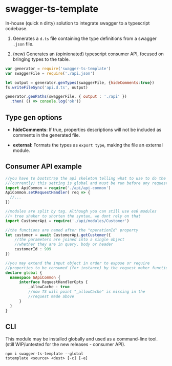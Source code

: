 # swagger-ts-template

In-house (quick n dirty) solution to integrate swagger to a typescript codebase.

  1. Generates a `d.ts` file containing the type definitions from
  a swagger `.json` file.

  2. (new) Generates an (opinionated) typescript consumer API, focused on bringing
  types to the table.

```javascript
var generator = require('swagger-ts-template')
var swaggerFile = require('./api.json')

let output = generator.genTypes(swaggerFile, {hideComments:true})
fs.writeFileSync('api.d.ts', output)

generator.genPaths(swaggerFile, { output : './api' })
  .then( () => console.log('ok'))
```

## Type gen options

  - **hideComments**: If true, properties descriptions will not be included
    as comments in the generated file.

  - **external**: Formats the types as `export type`, making the file an
    external module.

## Consumer API example

```typescript
//you have to bootstrap the api skeleton telling what to use to do the requests
//(currently) this setting is global and must be run before any request
import ApiCommon = require('./api/api-common')
ApiCommon.setRequestHandler( req => {
  //...
})

//modules are split by tag. Although you can still use es6 modules
//+ tree shaker to shorten the syntax, we dont rely on that
import CustomerApi = require('./api/modules/Customer')

//the functions are named after the "operationId" property
let customer = await CustomerApi.getCustomer({
    //the parameters are joined into a single object
    //whether they are in query, body or header
    customerId : 999
})

//you may extend the input object in order to expose or require
//properties to be consumed (for instance) by the request maker function
declare global {
  namespace GApiCommon {
      interface RequestHandlerOpts {
          _allowCache : true
          //now TS will point "_allowCache" is missing in the 
          //request made above
      }
  }
}
```


## CLI

This module may be installed globally and used as a command-line tool.
(still WIP/untested for the new releases - consumer API).

    npm i swagger-ts-template --global
    tstemplate <source> <dest> [-c] [-e]
